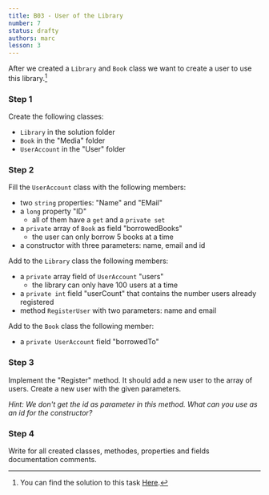```yaml
---
title: B03 - User of the Library
number: 7
status: drafty
authors: marc
lesson: 3
---
```


After we created a `Library` and `Book` class we want to create a user to use this library.[^solution]

[^solution]:
    You can find the solution to this task [Here](https://github.com/satkowski/csharp-solutions/blob/master/03_objektorientierung/B02_user/ExerciseSolution/).

### Step 1

Create the following classes:

- `Library` in the solution folder
- `Book` in the "Media" folder
- `UserAccount` in the "User" folder

### Step 2

Fill the `UserAccount` class with the following members:

- two `string` properties: "Name" and "EMail"
- a `long` property "ID"
  - all of them have a `get` and a `private set`
- a `private` array of `Book` as field "borrowedBooks"
  - the user can only borrow 5 books at a time
- a constructor with three parameters: name, email and id

Add to the `Library` class the following members:

- a `private` array field of `UserAccount` "users"
  - the library can only have 100 users at a time
- a `private int` field "userCount" that contains the number users already registered
- method `RegisterUser` with two parameters: name and email

Add to the `Book` class the following member:

- a `private UserAccount` field "borrowedTo"

### Step 3

Implement the "Register" method. It should add a new user to the array of users. Create a new user with the given parameters.

*Hint: We don't get the id as parameter in this method. What can you use as an id for the constructor?*

### Step 4

Write for all created classes, methodes, properties and fields documentation comments.